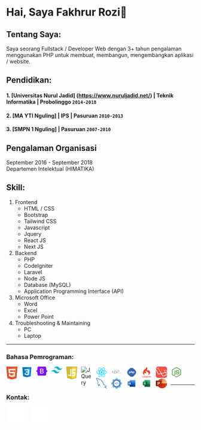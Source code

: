 # Hai, Saya Fakhrur Rozi👋

## Tentang Saya:
Saya seorang Fullstack / Developer Web dengan 3+ tahun pengalaman menggunakan PHP untuk membuat, membangun, mengembangkan aplikasi / website.

## Pendidikan:

#### 1. [Universitas Nurul Jadid] (https://www.nuruljadid.net/) | Teknik Informatika | Probolinggo `2014-2018`
#### 2. [MA YTI Nguling] | IPS | Pasuruan `2010-2013`
#### 3. [SMPN 1 Nguling] | Pasuruan `2007-2010`

## Pengalaman Organisasi
September 2016 -  September 2018
<br />
Departemen Intelektual (HIMATIKA)

## Skill:
1. Frontend
   - HTML / CSS
   - Bootstrap
   - Tailwind CSS
   - Javascript
   - Jquery
   - React JS
   - Next JS
2. Backend
   - PHP
   - CodeIgniter
   - Laravel
   - Node JS
   - Database (MySQL)
   - Application Programming Interface (API)
3. Microsoft Office
   - Word
   - Excel
   - Power Point
4. Troubleshooting & Maintaining
   - PC
   - Laptop
---

### Bahasa Pemrograman:

[<img align="left" alt="HTML" width="30px" src="./img/html.png" style="padding-right:10px;" />][html]
[<img align="left" alt="CSS" width="30px" src="./img/css.png" style="padding-right:10px;" />][css]
[<img align="left" alt="Bootstrap" width="30px" src="./img/bootstrap_logo.png" style="padding-right:10px;" />][bootstrap]
[<img align="left" alt="Tailwindcss" width="30px" src="./img/tailwindcss.png" style="padding-right:10px;" />][tailwindcss]
[<img align="left" alt="Javascript" width="30px" src="./img/javascript_logo.png" style="padding-right:10px;" />][javascript]
[<img align="left" alt="JQuery" width="30px" src="https://logodix.com/logo/941120.png" style="padding-right:10px;" />][jquery]
[<img align="left" alt="reactjs" width="30px" src="./img/reactjs.png" style="padding-right:10px;" />][reactjs]
[<img align="left" alt="nextjs" width="30px" src="./img/next_js.png" style="padding-right:10px;" />][nextjs]
[<img align="left" alt="PHP" width="30px" src="./img/php.png" style="padding-right:10px;" />][php]
[<img align="left" alt="Codeigniter" width="30px" src="./img/codeigniter_logo.png" style="padding-right:10px;" />][codeigniter]
[<img align="left" alt="Laravel" width="30px" src="./img/laravel_logo.png" style="padding-right:10px;" />][Laravel]
[<img align="left" alt="Nodejs" width="30px" src="./img/nodejs.png" style="padding-right:10px;" />][nodejs]
[<img align="left" alt="MySql" width="30px" src="./img/mysql_logo.png" style="padding-right:10px;" />][mysql]
[<img align="left" alt="api" width="30px" src="./img/api_logo.png" style="padding-right:10px;" />][API]
[<img align="left" alt="Word" width="30px" src="./img/word_logo.png" style="padding-right:10px;" />][microsoft]
[<img align="left" alt="Excel" width="30px" src="./img/excel_logo.png" style="padding-right:10px;" />][microsoft]
[<img align="left" alt="Power Point" width="30px" src="./img/powerpoint_logo.png" style="padding-right:10px;" />][microsoft]

<br />
<br />

---
### Kontak:

[![website](./img/github-dark.svg)](https://github.com/farozy)
&nbsp;&nbsp;
[![website](./img/instagram-dark.svg)](https://www.instagram.com/farozyie/)

[html]: https://www.w3schools.com/html
[css]: https://www.w3schools.com/css
[bootstrap]: https://getbootstrap.com
[tailwindcss]: https://tailwindcss.com
[javascript]: https://www.javascript.com
[jquery]: https://jquery.com
[reactjs]: https://react.dev
[nextjs]: https://nextjs.org
[php]: https://www.php.net
[laravel]: https://laravel.com
[codeigniter]: https://codeigniter.com
[nodejs]: https://nodejs.org/en
[mysql]: https://www.mysql.com
[api]: https://aws.amazon.com/id/what-is/api
[microsoft]: https://www.microsoft.com/id-id
